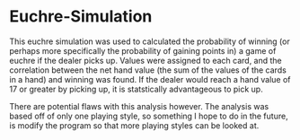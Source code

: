 # Euchre-Simulation

This euchre simulation was used to calculated the probability of winning (or perhaps more specifically the probability of gaining points in) a game of euchre if the dealer picks up. Values were assigned to each card, and the correlation between the net hand value (the sum of the values of the cards in a hand) and winning was found. If the dealer would reach a hand value of 17 or greater by picking up, it is statstically advantageous to pick up.

There are potential flaws with this analysis however. The analysis was based off of only one playing style, so something I hope to do in the future, is modify the program so that more playing styles can be looked at.
